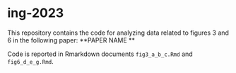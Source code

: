 
# ing-2023

<!-- badges: start -->
<!-- badges: end -->

This repository contains the code for analyzing data related to figures 3 and 6 in the following paper:
**PAPER NAME **

Code is reported in Rmarkdown documents `fig3_a_b_c.Rmd` and `fig6_d_e_g.Rmd`.
